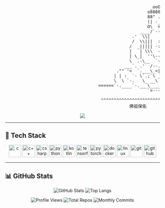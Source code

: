 <pre>                                                 
                                                        _ooOoo_
                                                       o8888888o
                                                       88" . "88
                                                       (| -_- |)
                                                       O\  =  /O
                                                    ____/`---'\____
                                                 .'  \\|     |//  `.
                                                 /  \\|||  :  |||//  \
                                                /  _||||| -:- |||||-  \
                                                |   | \\\  -  /// |   |
                                                | \_|  ''\---/''  |   |
                                                \  .-\__  `-`  ___/-. /
                                              ___`. .'  /--.--\  `. . __
                                           ."" '<  `.___\_<|>_/___.'  >'"".
                                          | | :  `- \`.;`\ _ /`;.`/ - ` : | |
                                          \  \ `-.   \_ __\ /__ _/   .-` /  /
                                    ======`-.____`-.___\_____/___.-`____.-'======
                                                       `=---='

                                     ^^^^^^^^^^^^^^^^^^^^^^^^^^^^^^^^^^^^^^^^^^^^^
                                                佛祖保佑       永無 Bug
</pre>



<p align="center">
  <img src="https://readme-typing-svg.herokuapp.com/?lines=Hello+World!+I'm+Okra;CS+Student+from+Taiwan;Interested+in+Machine+Learning.;&center=true&size=22">
</p>

---

## 🧰 Tech Stack
<p align="center">
  <img src="https://cdn.jsdelivr.net/gh/devicons/devicon/icons/c/c-original.svg" height="40" alt="c"/>
  <img src="https://cdn.jsdelivr.net/gh/devicons/devicon/icons/cplusplus/cplusplus-original.svg" height="40" alt="c++"/>
  <img src="https://cdn.jsdelivr.net/gh/devicons/devicon/icons/csharp/csharp-original.svg" height="40" alt="csharp"/>
  <img src="https://cdn.jsdelivr.net/gh/devicons/devicon/icons/python/python-original.svg" height="40" alt="python"/>
  <img src="https://cdn.jsdelivr.net/gh/devicons/devicon/icons/kotlin/kotlin-original.svg" height="40" alt="kotlin"/>
  <img src="https://cdn.jsdelivr.net/gh/devicons/devicon/icons/tensorflow/tensorflow-original.svg" height="40" alt="tensorflow"/>
  <img src="https://cdn.jsdelivr.net/gh/devicons/devicon/icons/pytorch/pytorch-original.svg" height="40" alt="pytorch"/>
  <img src="https://cdn.jsdelivr.net/gh/devicons/devicon/icons/docker/docker-original.svg" height="40" alt="docker"/>
  <img src="https://cdn.jsdelivr.net/gh/devicons/devicon/icons/linux/linux-original.svg" height="40" alt="linux"/>
  <img src="https://cdn.jsdelivr.net/gh/devicons/devicon/icons/git/git-original.svg" height="40" alt="git"/>
  <img src="https://cdn.jsdelivr.net/gh/devicons/devicon/icons/github/github-original.svg" height="40" alt="github"/>
</p>

---
## 📊 GitHub Stats

<div align="center">
  <img src="https://github-readme-stats.vercel.app/api?username=Okra77&show_icons=true&theme=tokyonight" alt="GitHub Stats" />
  <img src="https://github-readme-stats.vercel.app/api/top-langs/?username=Okra77&layout=compact&theme=tokyonight" alt="Top Langs" />
  <p align="center">
  <img src="https://komarev.com/ghpvc/?username=Okra77&label=Profile+Views&color=0e75b6&style=flat" alt="Profile Views" />
  <img src="https://badges.pufler.dev/repos/Okra77" alt="Total Repos" />
  <img src="https://badges.pufler.dev/commits/monthly/Okra77" alt="Monthly Commits" />
</p>

</div>


